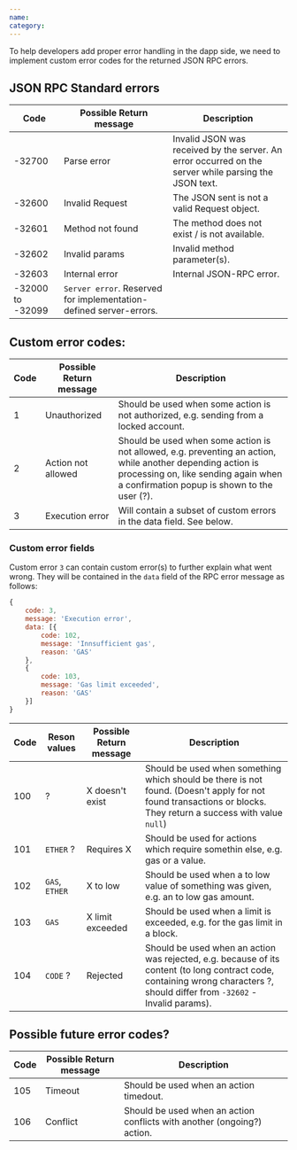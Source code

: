 ```yaml
---
name: 
category: 
---
```


To help developers add proper error handling in the dapp side, we need to implement custom error codes for the returned JSON RPC errors.

## JSON RPC Standard errors

| Code    | Possible Return message | Description |
| --------|-------------------------|-------------|
|-32700 | Parse error       | Invalid JSON was received by the server. An error occurred on the server while parsing the JSON text. |
|-32600 | Invalid Request   | The JSON sent is not a valid Request object. |
|-32601 | Method not found  | The method does not exist / is not available. |
|-32602 | Invalid params    | Invalid method parameter(s). |
|-32603 | Internal error    | Internal JSON-RPC error. |
|-32000 to -32099             | `Server error`. Reserved for implementation-defined server-errors. |

## Custom error codes:

| Code    | Possible Return message | Description |
| --------|-------------------------|-------------|
|1 | Unauthorized       | Should be used when some action is not authorized, e.g. sending from a locked account.
|2 | Action not allowed | Should be used when some action is not allowed, e.g. preventing an action, while another depending action is processing on, like sending again when a confirmation popup is shown to the user (?).
|3 | Execution error    | Will contain a subset of custom errors in the data field. See below. |

### Custom error fields

Custom error `3` can contain custom error(s) to further explain what went wrong.
They will be contained in the `data` field of the RPC error message as follows:

```js
{
    code: 3,
    message: 'Execution error',
    data: [{
        code: 102,
        message: 'Innsufficient gas',
        reason: 'GAS'
    },
    {
        code: 103,
        message: 'Gas limit exceeded',
        reason: 'GAS'
    }]
}
```

| Code    | Reson values | Possible Return message | Description |
| --------|--------------|-------------------------|-------------|
|100 | ? | X doesn't exist    | Should be used when something which should be there is not found. (Doesn't apply for not found transactions or blocks. They return a success with value `null`)
|101 | `ETHER` ? | Requires X         | Should be used for actions which require somethin else, e.g. gas or a value.
|102 | `GAS`, `ETHER` | X to low           | Should be used when a to low value of something was given, e.g. an to low gas amount.
|103 | `GAS` | X limit exceeded   | Should be used when a limit is exceeded, e.g. for the gas limit in a block.
|104 | `CODE` ? | Rejected           | Should be used when an action was rejected, e.g. because of its content (to long contract code, containing wrong characters ?, should differ from `-32602` - Invalid params).


## Possible future error codes?

| Code    | Possible Return message | Description |
| --------|-------------------------|-------------|
|105 | Timeout            | Should be used when an action timedout.
|106 | Conflict           | Should be used when an action conflicts with another (ongoing?) action.